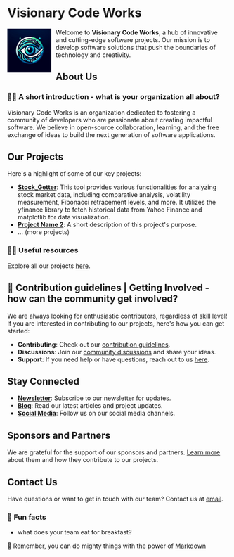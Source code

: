 # Visionary Code Works

<!--
Creating a README file for an organization like "Visionary Code Works" on a platform like GitHub or GitLab is different from a project-specific README. This organizational README typically provides an overview of the organization, its mission, projects, and how to get involved or contribute. Here's a template you can use as a starting point:
-->

<div style="float: left; margin-right: 10px;">
    <a href="https://github.com/Visionary-Code-Works">
        <img src="/img/VCW_tech_logo.png" alt="Visionary Code Works Logo" width="100" height="100">
    </a>
</div>

Welcome to **Visionary Code Works**, a hub of innovative and cutting-edge software projects. Our mission is to develop software solutions that push the boundaries of technology and creativity.

## About Us

### 🙋‍♀️ A short introduction - what is your organization all about?

Visionary Code Works is an organization dedicated to fostering a community of developers who are passionate about creating impactful software. We believe in open-source collaboration, learning, and the free exchange of ideas to build the next generation of software applications.

## Our Projects

Here's a highlight of some of our key projects:

- **[Stock_Getter](https://github.com/Visionary-Code-Works/stock_getter)**: This tool provides various functionalities for analyzing stock market data, including comparative analysis, volatility measurement, Fibonacci retracement levels, and more. It utilizes the yfinance library to fetch historical data from Yahoo Finance and matplotlib for data visualization.
- **[Project Name 2](link-to-repository)**: A short description of this project's purpose.
- ... (more projects)

### 👩‍💻 Useful resources <!-- where can the community find your docs? Is there anything else the community should know? -->

Explore all our projects [here](link-to-projects-page).

## 🌈 Contribution guidelines | Getting Involved - how can the community get involved?

We are always looking for enthusiastic contributors, regardless of skill level! If you are interested in contributing to our projects, here's how you can get started:

- **Contributing**: Check out our [contribution guidelines]().
- **Discussions**: Join our [community discussions](https://github.com/orgs/Visionary-Code-Works/discussions) and share your ideas.
- **Support**: If you need help or have questions, reach out to us [here](link-to-support-channel).

## Stay Connected

- **[Newsletter](link-to-newsletter)**: Subscribe to our newsletter for updates.
- **[Blog](link-to-blog)**: Read our latest articles and project updates.
- **[Social Media](link-to-social-media)**: Follow us on our social media channels.

## Sponsors and Partners

We are grateful for the support of our sponsors and partners. [Learn more](link-to-sponsors-page) about them and how they contribute to our projects.

## Contact Us

Have questions or want to get in touch with our team? Contact us at [email](mailto:thaddeus.r.thomas@gmail.com).

### 🍿 Fun facts

- what does your team eat for breakfast?

🧙 Remember, you can do mighty things with the power of [Markdown](https://docs.github.com/github/writing-on-github/getting-started-with-writing-and-formatting-on-github/basic-writing-and-formatting-syntax)
